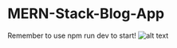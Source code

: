 # MERN-Stack-Blog-App

Remember to use npm run dev to start!
![alt text]([https://ibb.co/bmLPMmL](https://i.ibb.co/nmfbNmf/Screenshot-131.png))

